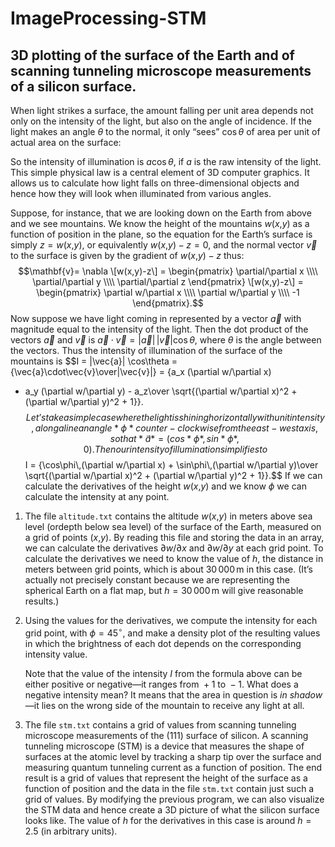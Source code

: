 # ImageProcessing-STM
## 3D plotting of the surface of the Earth and of scanning tunneling microscope measurements of a silicon surface.


When light strikes a surface, the amount falling per unit area depends
not only on the intensity of the light, but also on the angle of
incidence. If the light makes an angle *θ* to the normal, it only “sees”
cos *θ* of area per unit of actual area on the surface:

So the intensity of illumination is *a*cos *θ*, if *a* is the raw
intensity of the light. This simple physical law is a central element of
3D computer graphics. It allows us to calculate how light falls on
three-dimensional objects and hence how they will look when illuminated
from various angles.

Suppose, for instance, that we are looking down on the Earth from above
and we see mountains. We know the height of the mountains *w*(*x*,*y*)
as a function of position in the plane, so the equation for the Earth’s
surface is simply *z* = *w*(*x*,*y*), or equivalently
*w*(*x*,*y*) − *z* = 0, and the normal vector *v⃗* to the surface is
given by the gradient of *w*(*x*,*y*) − *z* thus:
$$\mathbf{v}=
\nabla \[w(x,y)-z\] = \begin{pmatrix}
                  \partial/\partial x \\\\
                  \partial/\partial y \\\\
                  \partial/\partial z
                \end{pmatrix}
                \[w(x,y)-z\]
              = \begin{pmatrix}
                  \partial w/\partial x \\\\
                  \partial w/\partial y \\\\
                  -1
                \end{pmatrix}.$$
Now suppose we have light coming in represented by a vector *a⃗* with
magnitude equal to the intensity of the light. Then the dot product of
the vectors *a⃗* and *v⃗* is
*a⃗* ⋅ *v⃗* = \|*a⃗*\| \|*v⃗*\|cos *θ*,
where *θ* is the angle between the vectors. Thus the intensity of
illumination of the surface of the mountains is
$$I = \|\vec{a}\| \cos\theta = {\vec{a}\cdot\vec{v}\over\|\vec{v}\|}
  = {a_x (\partial w/\partial x)
   + a_y (\partial w/\partial y) - a_z\over
     \sqrt{(\partial w/\partial x)^2 + (\partial w/\partial y)^2 + 1}}.$$
Let’s take a simple case where the light is shining horizontally with
unit intensity, along a line an angle *ϕ* counter-clockwise from the
east-west axis, so that *a⃗* = (cos*ϕ*,sin*ϕ*,0). Then our intensity of
illumination simplifies to
$$I = {\cos\phi\\,(\partial w/\partial x) + \sin\phi\\,(\partial w/\partial y)\over
     \sqrt{(\partial w/\partial x)^2 + (\partial w/\partial y)^2 + 1}}.$$
If we can calculate the derivatives of the height *w*(*x*,*y*) and we
know *ϕ* we can calculate the intensity at any point.

1.  The file `altitude.txt` contains the altitude *w*(*x*,*y*) in meters
    above sea level (ordepth below sea level) of the surface of the
    Earth, measured on a grid of points (*x*,*y*). By reading this file
    and storing the data in an array, we can calculate the derivatives
    ∂*w*/∂*x* and ∂*w*/∂*y* at each grid point. To calculate the
    derivatives we need to know the value of *h*, the distance in meters
    between grid points, which is about 30 000 m in this case. (It’s
    actually not precisely constant because we are representing the
    spherical Earth on a flat map, but *h* = 30 000 m will give
    reasonable results.)

2.  Using the values for the derivatives, we compute the intensity for
    each grid point, with *ϕ* = 45<sup>∘</sup>, and make a density plot
    of the resulting values in which the brightness of each dot depends
    on the corresponding intensity value.

    Note that the value of the intensity *I* from the formula above can
    be either positive or negative—it ranges from  + 1 to  − 1. What
    does a negative intensity mean? It means that the area in question
    is *in shadow*—it lies on the wrong side of the mountain to receive
    any light at all.

3.  The file `stm.txt` contains a grid of values from scanning tunneling
    microscope measurements of the (111) surface of silicon. A scanning
    tunneling microscope (STM) is a device that measures the shape of
    surfaces at the atomic level by tracking a sharp tip over the
    surface and measuring quantum tunneling current as a function of
    position. The end result is a grid of values that represent the
    height of the surface as a function of position and the data in the
    file `stm.txt` contain just such a grid of values. By modifying the
    previous program, we can also visualize the STM data and hence
    create a 3D picture of what the silicon surface looks like. The
    value of *h* for the derivatives in this case is around *h* = 2.5
    (in arbitrary units).
